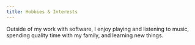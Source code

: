 ```yaml
---
title: Hobbies & Interests
---
```


Outside of my work with software, I enjoy playing and listening to music, spending quality time with my family, and learning new things.

